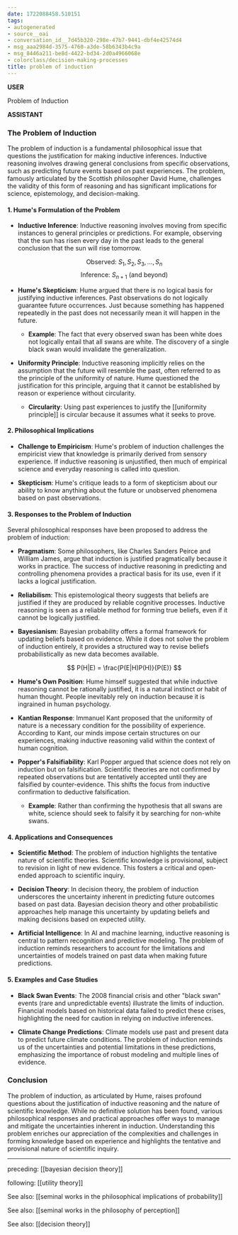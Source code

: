 ```yaml
---
date: 1722088458.510151
tags:
- autogenerated
- source__oai
- conversation_id__7d45b320-298e-47b7-9441-dbf4e42574d4
- msg_aaa2984d-3575-4760-a3de-58b6343b4c9a
- msg_8446a211-be8d-4422-bd34-2d0a4966068e
- colorclass/decision-making-processes
title: problem of induction
---
```


**USER**

Problem of Induction


**ASSISTANT**

### The Problem of Induction

The problem of induction is a fundamental philosophical issue that questions the justification for making inductive inferences. Inductive reasoning involves drawing general conclusions from specific observations, such as predicting future events based on past experiences. The problem, famously articulated by the Scottish philosopher David Hume, challenges the validity of this form of reasoning and has significant implications for science, epistemology, and decision-making.

#### 1. **Hume's Formulation of the Problem**

- **Inductive Inference**: Inductive reasoning involves moving from specific instances to general principles or predictions. For example, observing that the sun has risen every day in the past leads to the general conclusion that the sun will rise tomorrow.

  $$ \text{Observed: } S_1, S_2, S_3, \ldots, S_n $$
  $$ \text{Inference: } S_{n+1} \text{ (and beyond)} $$

- **Hume's Skepticism**: Hume argued that there is no logical basis for justifying inductive inferences. Past observations do not logically guarantee future occurrences. Just because something has happened repeatedly in the past does not necessarily mean it will happen in the future.

  - **Example**: The fact that every observed swan has been white does not logically entail that all swans are white. The discovery of a single black swan would invalidate the generalization.

- **Uniformity Principle**: Inductive reasoning implicitly relies on the assumption that the future will resemble the past, often referred to as the principle of the uniformity of nature. Hume questioned the justification for this principle, arguing that it cannot be established by reason or experience without circularity.

  - **Circularity**: Using past experiences to justify the [[uniformity principle]] is circular because it assumes what it seeks to prove.

#### 2. **Philosophical Implications**

- **Challenge to Empiricism**: Hume's problem of induction challenges the empiricist view that knowledge is primarily derived from sensory experience. If inductive reasoning is unjustified, then much of empirical science and everyday reasoning is called into question.

- **Skepticism**: Hume's critique leads to a form of skepticism about our ability to know anything about the future or unobserved phenomena based on past observations.

#### 3. **Responses to the Problem of Induction**

Several philosophical responses have been proposed to address the problem of induction:

- **Pragmatism**: Some philosophers, like Charles Sanders Peirce and William James, argue that induction is justified pragmatically because it works in practice. The success of inductive reasoning in predicting and controlling phenomena provides a practical basis for its use, even if it lacks a logical justification.

- **Reliabilism**: This epistemological theory suggests that beliefs are justified if they are produced by reliable cognitive processes. Inductive reasoning is seen as a reliable method for forming true beliefs, even if it cannot be logically justified.

- **Bayesianism**: Bayesian probability offers a formal framework for updating beliefs based on evidence. While it does not solve the problem of induction entirely, it provides a structured way to revise beliefs probabilistically as new data becomes available.

  $$ P(H|E) = \frac{P(E|H)P(H)}{P(E)} $$

- **Hume's Own Position**: Hume himself suggested that while inductive reasoning cannot be rationally justified, it is a natural instinct or habit of human thought. People inevitably rely on induction because it is ingrained in human psychology.

- **Kantian Response**: Immanuel Kant proposed that the uniformity of nature is a necessary condition for the possibility of experience. According to Kant, our minds impose certain structures on our experiences, making inductive reasoning valid within the context of human cognition.

- **Popper's Falsifiability**: Karl Popper argued that science does not rely on induction but on falsification. Scientific theories are not confirmed by repeated observations but are tentatively accepted until they are falsified by counter-evidence. This shifts the focus from inductive confirmation to deductive falsification.

  - **Example**: Rather than confirming the hypothesis that all swans are white, science should seek to falsify it by searching for non-white swans.

#### 4. **Applications and Consequences**

- **Scientific Method**: The problem of induction highlights the tentative nature of scientific theories. Scientific knowledge is provisional, subject to revision in light of new evidence. This fosters a critical and open-ended approach to scientific inquiry.

- **Decision Theory**: In decision theory, the problem of induction underscores the uncertainty inherent in predicting future outcomes based on past data. Bayesian decision theory and other probabilistic approaches help manage this uncertainty by updating beliefs and making decisions based on expected utility.

- **Artificial Intelligence**: In AI and machine learning, inductive reasoning is central to pattern recognition and predictive modeling. The problem of induction reminds researchers to account for the limitations and uncertainties of models trained on past data when making future predictions.

#### 5. **Examples and Case Studies**

- **Black Swan Events**: The 2008 financial crisis and other "black swan" events (rare and unpredictable events) illustrate the limits of induction. Financial models based on historical data failed to predict these crises, highlighting the need for caution in relying on inductive inferences.

- **Climate Change Predictions**: Climate models use past and present data to predict future climate conditions. The problem of induction reminds us of the uncertainties and potential limitations in these predictions, emphasizing the importance of robust modeling and multiple lines of evidence.

### Conclusion

The problem of induction, as articulated by Hume, raises profound questions about the justification of inductive reasoning and the nature of scientific knowledge. While no definitive solution has been found, various philosophical responses and practical approaches offer ways to manage and mitigate the uncertainties inherent in induction. Understanding this problem enriches our appreciation of the complexities and challenges in forming knowledge based on experience and highlights the tentative and provisional nature of scientific inquiry.


---

preceding: [[bayesian decision theory]]  


following: [[utility theory]]

See also: [[seminal works in the philosophical implications of probability]]


See also: [[seminal works in the philosophy of perception]]


See also: [[decision theory]]